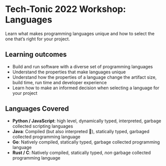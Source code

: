 # Tech-Tonic 2022 Workshop: Languages

Learn what makes programming languages unique and how to select the one that’s right for your project.

## Learning outcomes

-   Build and run software with a diverse set of programming languages
-   Understand the properties that make languages unique
-   Understand how the properties of a language change the artifact size, build time, run time and developer experience
-   Learn how to make an informed decision when selecting a language for your project

## Languages Covered

-   **Python / JavaScript**: high level, dynamically typed, interpreted, garbage collected scripting languages
-   **Java**: Compiled (but also interpreted 🧐), statically typed, garbaged collected programming language
-   **Go**: Natively compiled, statically typed, garbage collected programming language
-   **Rust / C**: Natively compiled, statically typed, _non_ garbage collected programming language
